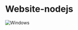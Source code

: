 # Website-nodejs
![Windows](https://user-images.githubusercontent.com/40966311/82736242-9560d980-9cfe-11ea-8b3c-613cfe8eefc8.jpg)
